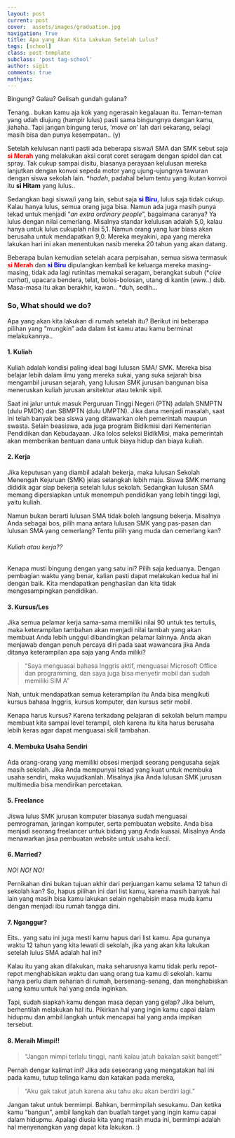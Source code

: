 ```yaml
---
layout: post
current: post
cover:  assets/images/graduation.jpg
navigation: True
title: Apa yang Akan Kita Lakukan Setelah Lulus?
tags: [school]
class: post-template
subclass: 'post tag-school'
author: sigit
comments: true
mathjax:
---
```


Bingung? Galau? Gelisah gundah gulana?

Tenang.. bukan kamu aja kok yang ngerasain kegalauan itu. Teman-teman yang udah diujung (hampir lulus) pasti sama bingungnya dengan kamu, jiahaha. Tapi jangan bingung terus, ‘*move on*’ lah dari sekarang, selagi masih bisa dan punya kesempatan.. (y)

Setelah kelulusan nanti pasti ada beberapa siswa/i SMA dan SMK sebut saja <b><font color="red">si Merah</font></b> yang melakukan aksi corat coret seragam dengan spidol dan cat spray. Tak cukup sampai disitu, biasanya perayaan kelulusan mereka lanjutkan dengan konvoi sepeda motor yang ujung-ujungnya tawuran dengan siswa sekolah lain. **hadeh*, padahal belum tentu yang ikutan konvoi itu <b><font color="black">si Hitam</font></b> yang lulus..

Sedangkan bagi siswa/i yang lain, sebut saja <b><font color="blue">si Biru</font></b>, lulus saja tidak cukup. Kalau hanya lulus, semua orang juga bisa. Namun ada juga masih punya tekad untuk menjadi “*an extra ordinary people*”, bagaimana caranya? Ya lulus dengan nilai cemerlang. Misalnya standar kelulusan adalah 5,0, kalau hanya untuk lulus cukuplah nilai 5,1. Namun orang yang luar biasa akan berusaha untuk mendapatkan 9,0. Mereka meyakini, apa yang mereka lakukan hari ini akan menentukan nasib mereka 20 tahun yang akan datang.

Beberapa bulan kemudian setelah acara perpisahan, semua siswa termasuk <b><font color="red">si Merah</font></b> dan <b><font color="blue">si Biru</font></b> dipulangkan kembali ke keluarga mereka masing-masing, tidak ada lagi rutinitas memakai seragam, berangkat subuh (**ciee curhat*), upacara bendera, telat, bolos-bolosan, utang di kantin (*eww..*) dsb. Masa-masa itu akan berakhir, kawan.. *duh, sedih…

### So, What should we do?

Apa yang akan kita lakukan di rumah setelah itu?
Berikut ini beberapa pilihan yang “mungkin” ada dalam list kamu atau kamu berminat melakukannya..

#### 1. Kuliah

Kuliah adalah kondisi paling ideal bagi lulusan SMA/ SMK. Mereka bisa belajar lebih dalam ilmu yang mereka sukai, yang suka sejarah bisa mengambil jurusan sejarah, yang lulusan SMK jurusan bangunan bisa meneruskan kuliah jurusan arsitektur atau teknik sipil.

Saat ini jalur untuk masuk Perguruan Tinggi Negeri (PTN) adalah SNMPTN (dulu PMDK) dan SBMPTN (dulu UMPTN). Jika dana menjadi masalah, saat ini telah banyak bea siswa yang ditawarkan oleh pemerintah maupun swasta. Selain beasiswa, ada juga program Bidikmisi dari Kementerian Pendidikan dan Kebudayaan. Jika lolos seleksi BidikMisi, maka pemerintah akan memberikan bantuan dana untuk biaya hidup dan biaya kuliah.

#### 2. Kerja

Jika keputusan yang diambil adalah bekerja, maka lulusan Sekolah Menengah Kejuruan (SMK) jelas selangkah lebih maju. Siswa SMK memang dididik agar siap bekerja setelah lulus sekolah. Sedangkan lulusan SMA memang dipersiapkan untuk menempuh pendidikan yang lebih tinggi lagi, yaitu kuliah.

Namun bukan berarti lulusan SMA tidak boleh langsung bekerja. Misalnya Anda sebagai bos, pilih mana antara lulusan SMK yang pas-pasan dan lulusan SMA yang cemerlang? Tentu pilih yang muda dan cemerlang kan?

###### Kuliah atau kerja??

Kenapa musti bingung dengan yang satu ini? Pilih saja keduanya. Dengan pembagian waktu yang benar, kalian pasti dapat melakukan kedua hal ini dengan baik. Kita mendapatkan penghasilan dan kita tidak mengesampingkan pendidikan.

#### 3. Kursus/Les

Jika semua pelamar kerja sama-sama memiliki nilai 90 untuk tes tertulis, maka keterampilan tambahan akan menjadi nilai tambah yang akan membuat Anda lebih unggul dibandingkan pelamar lainnya. Anda akan menjawab dengan penuh percaya diri pada saat wawancara jika Anda ditanya keterampilan apa saja yang Anda miliki?

> “Saya menguasai bahasa Inggris aktif, menguasai Microsoft Office dan programming, dan saya juga bisa menyetir mobil dan sudah memiliki SIM A”

Nah, untuk mendapatkan semua keterampilan itu Anda bisa mengikuti kursus bahasa Inggris, kursus komputer, dan kursus setir mobil.

Kenapa harus kursus? Karena terkadang pelajaran di sekolah belum mampu membuat kita sampai level terampil, oleh karena itu kita harus berusaha lebih keras agar dapat menguasai skill tambahan.

#### 4. Membuka Usaha Sendiri

Ada orang-orang yang memiliki obsesi menjadi seorang pengusaha sejak masih sekolah. Jika Anda mempunyai tekad yang kuat untuk membuka usaha sendiri, maka wujudkanlah. Misalnya jika Anda lulusan SMK jurusan multimedia bisa mendirikan percetakan.


#### 5. Freelance

Jiswa lulus SMK jurusan komputer biasanya sudah menguasai pemrograman, jaringan komputer, serta pembuatan website. Anda bisa menjadi seorang freelancer untuk bidang yang Anda kuasai. Misalnya Anda menawarkan jasa pembuatan website untuk usaha kecil.

#### 6. Married?

*NO! NO! NO!*

Pernikahan dini bukan tujuan akhir dari perjuangan kamu selama 12 tahun di sekolah kan? So, hapus pilihan ini dari list kamu, karena masih banyak hal lain yang masih bisa kamu lakukan selain ngehabisin masa muda kamu dengan menjadi ibu rumah tangga dini.

#### 7. Nganggur?

Eits.. yang satu ini juga mesti kamu hapus dari list kamu. Apa gunanya waktu 12 tahun yang kita lewati di sekolah, jika yang akan kita lakukan setelah lulus SMA adalah hal ini?

Kalau itu yang akan dilakukan, maka seharusnya kamu tidak perlu repot-repot menghabiskan waktu dan uang orang tua kamu di sekolah. kamu hanya perlu diam seharian di rumah, bersenang-senang, dan menghabiskan uang kamu untuk hal yang anda inginkan.

Tapi, sudah siapkah kamu dengan masa depan yang gelap? Jika belum, berhentilah melakukan hal itu. Pikirkan hal yang ingin kamu capai dalam hidupmu dan ambil langkah untuk mencapai hal yang anda impikan tersebut.

#### 8. Meraih Mimpi!!

> “Jangan mimpi terlalu tinggi, nanti kalau jatuh bakalan sakit banget!”

Pernah dengar kalimat ini? Jika ada seseorang yang mengatakan hal ini pada kamu, tutup telinga kamu dan katakan pada mereka,

> “Aku gak takut jatuh karena aku tahu aku akan berdiri lagi.”

Jangan takut untuk bermimpi. Bahkan, bermimpilah sesukamu. Dan ketika kamu “bangun”, ambil langkah dan buatlah target yang ingin kamu capai dalam hidupmu. Apalagi diusia kita yang masih muda ini, bermimpi adalah hal menyenangkan yang dapat kita lakukan. :)